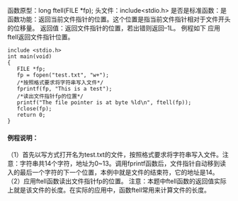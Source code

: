 函数原型：long ftell(FILE *fp);
头文件：include<stdio.h>
是否是标准函数：是
函数功能：返回当前文件指针的位置。这个位置是指当前文件指针相对于文件开头的位移量。
返回值：返回文件指针的位置，若出错则返回–1L。
例程如下 应用ftell返回文件指针位置。
```  
include <stdio.h> 
int main(void) 
{ 
   FILE *fp;
   fp = fopen("test.txt", "w+");
   /*按照格式要求将字符串写入文件*/
   fprintf(fp, "This is a test");
   /*读出文件指针fp的位置*/
   printf("The file pointer is at byte %ld\n", ftell(fp));
   fclose(fp);
   return 0; 
}
```
#### 例程说明：
（1）首先以写方式打开名为test.txt的文件，按照格式要求将字符串写入文件。注意：字符串共14个字符，地址为0~13。调用fprintf函数后，文件指针自动移到读入的最后一个字符的下一个位置，本例中就是文件的结束符，它的地址是14。
（2）应用ftell函数读出文件指针fp的位置。
注意：本题中ftell函数的返回值实际上就是该文件的长度。在实际的应用中，函数ftell常用来计算文件的长度。